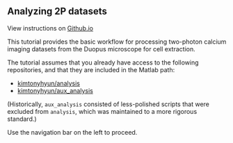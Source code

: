 ## Analyzing 2P datasets

View instructions on [Github.io](http://kimtonyhyun.github.io/aux_analysis/)

This tutorial provides the basic workflow for processing two-photon calcium imaging datasets from the Duopus microscope for cell extraction.

The tutorial assumes that you already have access to the following repositories, and that they are included in the Matlab path:

- [kimtonyhyun/analysis](https://github.com/kimtonyhyun/analysis)
- [kimtonyhyun/aux_analysis](https://github.com/kimtonyhyun/aux_analysis)

(Historically, `aux_analysis` consisted of less-polished scripts that were excluded from `analysis`, which was maintained to a more rigorous standard.)

Use the navigation bar on the left to proceed.
